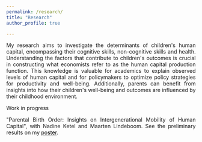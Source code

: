 ```yaml
---
permalink: /research/
title: "Research"
author_profile: true

---
```


<p align="justify">  
My research aims to investigate the determinants of children's human capital, encompassing their cognitive skills, non-cognitive skills and health. Understanding the factors that contribute to children's outcomes is crucial in constructing what economists refer to as the human capital production function. This knowledge is valuable for academics to explain observed levels of human capital and for policymakers to optimize policy strategies for productivity and well-being. Additionally, parents can benefit from insights into how their children's well-being and outcomes are influenced by their childhood environment.
</p>

<p align="justify"> 
Work in progress
<p>

<p align="justify"> 
"Parental Birth Order: Insights on Intergenerational Mobility of Human Capital", with Nadine Ketel and Maarten Lindeboom. See the preliminary results on my 
<a href="https://sanderdevries.github.io/birthOrderPoster.pdf" style="color: black;">poster</a>.
